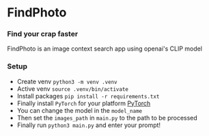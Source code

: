 # FindPhoto

### Find your crap faster

FindPhoto is an image context search app using openai's CLIP model

### Setup

- Create venv `python3 -m venv .venv`
- Active venv `source .venv/bin/activate`
- Install packages `pip install -r requirements.txt`
- Finally install `PyTorch` for your platform [PyTorch](https://pytorch.org/get-started/locally/)
- You can change the model in the `model_name`
- Then set the `images_path` in `main.py` to the path to be processed
- Finally run `python3 main.py` and enter your prompt!

